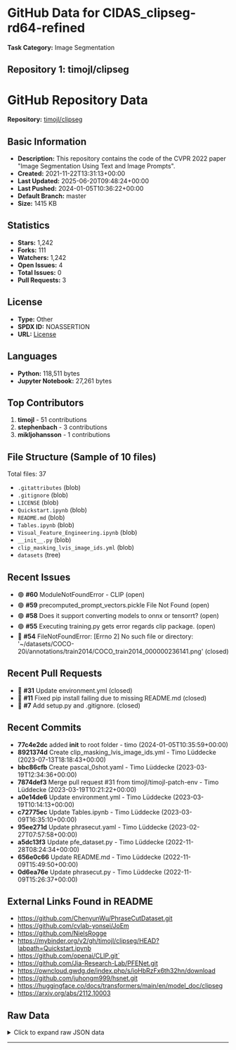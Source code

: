 # GitHub Data for CIDAS_clipseg-rd64-refined

**Task Category:** Image Segmentation

## Repository 1: timojl/clipseg

# GitHub Repository Data

**Repository:** [timojl/clipseg](https://github.com/timojl/clipseg)

## Basic Information

- **Description:** This repository contains the code of the CVPR 2022 paper "Image Segmentation Using Text and Image Prompts".
- **Created:** 2021-11-22T13:31:13+00:00
- **Last Updated:** 2025-06-20T09:48:24+00:00
- **Last Pushed:** 2024-01-05T10:36:22+00:00
- **Default Branch:** master
- **Size:** 1415 KB

## Statistics

- **Stars:** 1,242
- **Forks:** 111
- **Watchers:** 1,242
- **Open Issues:** 4
- **Total Issues:** 0
- **Pull Requests:** 3

## License

- **Type:** Other
- **SPDX ID:** NOASSERTION
- **URL:** [License](https://github.com/timojl/clipseg/blob/master/LICENSE)

## Languages

- **Python:** 118,511 bytes
- **Jupyter Notebook:** 27,261 bytes

## Top Contributors

1. **timojl** - 51 contributions
2. **stephenbach** - 3 contributions
3. **mikljohansson** - 1 contributions

## File Structure (Sample of 10 files)

Total files: 37

- `.gitattributes` (blob)
- `.gitignore` (blob)
- `LICENSE` (blob)
- `Quickstart.ipynb` (blob)
- `README.md` (blob)
- `Tables.ipynb` (blob)
- `Visual_Feature_Engineering.ipynb` (blob)
- `__init__.py` (blob)
- `clip_masking_lvis_image_ids.yml` (blob)
- `datasets` (tree)

## Recent Issues

- 🟢 **#60** ModuleNotFoundError - CLIP (open)
- 🟢 **#59** precomputed_prompt_vectors.pickle File Not Found (open)
- 🟢 **#58** Does it support converting models to onnx or tensorrt? (open)
- 🟢 **#55** Executing training.py gets error regards clip package. (open)
- 🔴 **#54** FileNotFoundError: [Errno 2] No such file or directory: '~/datasets/COCO-20i/annotations/train2014/COCO_train2014_000000236141.png' (closed)

## Recent Pull Requests

- 🔴 **#31** Update environment.yml (closed)
- 🔴 **#11** Fixed pip install failing due to missing README.md (closed)
- 🔴 **#7** Add setup.py and .gitignore. (closed)

## Recent Commits

- **77c4e2dc** added __init__ to root folder - timo (2024-01-05T10:35:59+00:00)
- **8921374d** Create clip_masking_lvis_image_ids.yml - Timo Lüddecke (2023-07-13T18:18:43+00:00)
- **bbc86cfb** Create pascal_0shot.yaml - Timo Lüddecke (2023-03-19T12:34:36+00:00)
- **7874def3** Merge pull request #31 from timojl/timojl-patch-env - Timo Lüddecke (2023-03-19T10:21:22+00:00)
- **a0e14de6** Update environment.yml - Timo Lüddecke (2023-03-19T10:14:13+00:00)
- **c72775ec** Update Tables.ipynb - Timo Lüddecke (2023-03-09T16:35:10+00:00)
- **95ee271d** Update phrasecut.yaml - Timo Lüddecke (2023-02-27T07:57:58+00:00)
- **a5dc13f3** Update pfe_dataset.py - Timo Lüddecke (2022-11-28T08:24:34+00:00)
- **656e0c66** Update README.md - Timo Lüddecke (2022-11-09T15:49:50+00:00)
- **0d6ea76e** Update phrasecut.py - Timo Lüddecke (2022-11-09T15:26:37+00:00)

## External Links Found in README

- https://github.com/ChenyunWu/PhraseCutDataset.git
- https://github.com/cvlab-yonsei/JoEm
- https://github.com/NielsRogge
- https://mybinder.org/v2/gh/timojl/clipseg/HEAD?labpath=Quickstart.ipynb
- https://github.com/openai/CLIP.git`
- https://github.com/Jia-Research-Lab/PFENet.git
- https://owncloud.gwdg.de/index.php/s/ioHbRzFx6th32hn/download
- https://github.com/juhongm999/hsnet.git
- https://huggingface.co/docs/transformers/main/en/model_doc/clipseg
- https://arxiv.org/abs/2112.10003

## Raw Data

<details>
<summary>Click to expand raw JSON data</summary>

```json
{
  "id": 430718886,
  "name": "clipseg",
  "full_name": "timojl/clipseg",
  "description": "This repository contains the code of the CVPR 2022 paper \"Image Segmentation Using Text and Image Prompts\".",
  "html_url": "https://github.com/timojl/clipseg",
  "clone_url": "https://github.com/timojl/clipseg.git",
  "ssh_url": "git@github.com:timojl/clipseg.git",
  "homepage": "",
  "topics": [],
  "default_branch": "master",
  "created_at": "2021-11-22T13:31:13+00:00",
  "updated_at": "2025-06-20T09:48:24+00:00",
  "pushed_at": "2024-01-05T10:36:22+00:00",
  "size_kb": 1415,
  "watchers_count": 1242,
  "stargazers_count": 1242,
  "forks_count": 111,
  "open_issues_count": 4,
  "license": {
    "key": "other",
    "name": "Other",
    "spdx_id": "NOASSERTION",
    "url": "https://github.com/timojl/clipseg/blob/master/LICENSE"
  },
  "languages": {
    "Python": 118511,
    "Jupyter Notebook": 27261
  },
  "top_contributors": [
    {
      "login": "timojl",
      "contributions": 51
    },
    {
      "login": "stephenbach",
      "contributions": 3
    },
    {
      "login": "mikljohansson",
      "contributions": 1
    }
  ],
  "file_tree_count": 37,
  "file_tree_sample": [
    {
      "path": ".gitattributes",
      "type": "blob"
    },
    {
      "path": ".gitignore",
      "type": "blob"
    },
    {
      "path": "LICENSE",
      "type": "blob"
    },
    {
      "path": "Quickstart.ipynb",
      "type": "blob"
    },
    {
      "path": "README.md",
      "type": "blob"
    },
    {
      "path": "Tables.ipynb",
      "type": "blob"
    },
    {
      "path": "Visual_Feature_Engineering.ipynb",
      "type": "blob"
    },
    {
      "path": "__init__.py",
      "type": "blob"
    },
    {
      "path": "clip_masking_lvis_image_ids.yml",
      "type": "blob"
    },
    {
      "path": "datasets",
      "type": "tree"
    }
  ],
  "issues_count": 0,
  "pulls_count": 3,
  "recent_issues": [
    {
      "number": 60,
      "title": "ModuleNotFoundError - CLIP",
      "state": "open"
    },
    {
      "number": 59,
      "title": "precomputed_prompt_vectors.pickle File Not Found",
      "state": "open"
    },
    {
      "number": 58,
      "title": "Does it support converting models to onnx or tensorrt?",
      "state": "open"
    },
    {
      "number": 55,
      "title": "Executing training.py gets error regards clip package.",
      "state": "open"
    },
    {
      "number": 54,
      "title": "FileNotFoundError: [Errno 2] No such file or directory: '~/datasets/COCO-20i/annotations/train2014/COCO_train2014_000000236141.png'",
      "state": "closed"
    }
  ],
  "recent_pulls": [
    {
      "number": 31,
      "title": "Update environment.yml",
      "state": "closed"
    },
    {
      "number": 11,
      "title": "Fixed pip install failing due to missing README.md",
      "state": "closed"
    },
    {
      "number": 7,
      "title": "Add setup.py and .gitignore.",
      "state": "closed"
    }
  ],
  "recent_commits": [
    {
      "sha": "77c4e2dc853880df46413d4a870a725e961f2f73",
      "author": "timo",
      "date": "2024-01-05T10:35:59+00:00",
      "message": "added __init__ to root folder"
    },
    {
      "sha": "8921374d38ce394e94c71fd7757ba8c652527bab",
      "author": "Timo L\u00fcddecke",
      "date": "2023-07-13T18:18:43+00:00",
      "message": "Create clip_masking_lvis_image_ids.yml"
    },
    {
      "sha": "bbc86cfbb7e6a47fb6dae47ba01d3e1c2d6158b0",
      "author": "Timo L\u00fcddecke",
      "date": "2023-03-19T12:34:36+00:00",
      "message": "Create pascal_0shot.yaml"
    },
    {
      "sha": "7874def36593ea3cb847df6604aa098cc035a669",
      "author": "Timo L\u00fcddecke",
      "date": "2023-03-19T10:21:22+00:00",
      "message": "Merge pull request #31 from timojl/timojl-patch-env"
    },
    {
      "sha": "a0e14de65ce6c1baf6f411439cc1346a36374759",
      "author": "Timo L\u00fcddecke",
      "date": "2023-03-19T10:14:13+00:00",
      "message": "Update environment.yml"
    },
    {
      "sha": "c72775ec4b4032b0d598932149313e40e0096f39",
      "author": "Timo L\u00fcddecke",
      "date": "2023-03-09T16:35:10+00:00",
      "message": "Update Tables.ipynb"
    },
    {
      "sha": "95ee271d8d4d75fc7e13bdd04dac4a907402662b",
      "author": "Timo L\u00fcddecke",
      "date": "2023-02-27T07:57:58+00:00",
      "message": "Update phrasecut.yaml"
    },
    {
      "sha": "a5dc13f3649ce67d58505401ce7a7dd25601ffba",
      "author": "Timo L\u00fcddecke",
      "date": "2022-11-28T08:24:34+00:00",
      "message": "Update pfe_dataset.py"
    },
    {
      "sha": "656e0c662bd1c9a5ae511011642da5b7d8503312",
      "author": "Timo L\u00fcddecke",
      "date": "2022-11-09T15:49:50+00:00",
      "message": "Update README.md"
    },
    {
      "sha": "0d6ea76ede489efa63c4ede8ad1816f2eb899d59",
      "author": "Timo L\u00fcddecke",
      "date": "2022-11-09T15:26:37+00:00",
      "message": "Update phrasecut.py"
    },
    {
      "sha": "a55510bc60aac9454a23fc417c7033de2f56c543",
      "author": "Timo L\u00fcddecke",
      "date": "2022-10-25T14:42:21+00:00",
      "message": "Update clipseg.py"
    },
    {
      "sha": "ac8f4d03229c6b55fe54cfe04f84a9e895933740",
      "author": "Timo L\u00fcddecke",
      "date": "2022-10-24T14:54:44+00:00",
      "message": "removed legacy code"
    },
    {
      "sha": "41d9ba2ab85009105ab3fe92064dea029b99c712",
      "author": "Timo L\u00fcddecke",
      "date": "2022-10-12T07:34:55+00:00",
      "message": "Merge pull request #11 from mikljohansson/fix_pip_install"
    },
    {
      "sha": "414bd83cd9b344df5219af2ba239540b020adcc1",
      "author": "Mikael Johansson",
      "date": "2022-10-03T13:15:20+00:00",
      "message": "Fixed pip install failing due to missing README.md"
    },
    {
      "sha": "515ca6ec2d066d447240c1dd79f3bbbee685bd29",
      "author": "timo",
      "date": "2022-09-27T08:03:44+00:00",
      "message": "added samples for fine-grained weights"
    },
    {
      "sha": "d46e9e0e87e7996a25c7597f0f9625fb4cc926d5",
      "author": "timo",
      "date": "2022-09-27T07:16:13+00:00",
      "message": "Merge branch 'master' of github.com:timojl/clipseg"
    },
    {
      "sha": "ea54753df1e444c4445bac6e023546b6a41951d8",
      "author": "timo",
      "date": "2022-09-27T07:14:45+00:00",
      "message": "added complex token -> patch transformation"
    },
    {
      "sha": "20528872e2a439ee720d645c391a30f70508c327",
      "author": "Timo L\u00fcddecke",
      "date": "2022-09-23T07:36:38+00:00",
      "message": "Update Quickstart.ipynb"
    },
    {
      "sha": "fd4ab46dd236868b9eefad7ae836f247a9c26373",
      "author": "Timo L\u00fcddecke",
      "date": "2022-09-23T07:34:38+00:00",
      "message": "Delete weights directory"
    },
    {
      "sha": "6cc455990dcd9a94ef3d3f173e6322dd80411b48",
      "author": "Timo L\u00fcddecke",
      "date": "2022-09-23T07:33:38+00:00",
      "message": "Update Readme.md"
    }
  ],
  "readme_text": "# Image Segmentation Using Text and Image Prompts\nThis repository contains the code used in the paper [\"Image Segmentation Using Text and Image Prompts\"](https://arxiv.org/abs/2112.10003).\n\n**November 2022:** CLIPSeg has been integrated into the [HuggingFace Transformers library](https://huggingface.co/docs/transformers/main/en/model_doc/clipseg). Thank you, [NielsRogge](https://github.com/NielsRogge)!  \n**September 2022:** We released new weights for fine-grained predictions (see below for details).  \n**March 2022:** The Paper has been accepted to CVPR 2022!\n\n\n<img src=\"overview.png\" alt=\"drawing\" height=\"200em\"/>\n\nThe systems allows to create segmentation models without training based on:\n- An arbitrary text query\n- Or an image with a mask highlighting stuff or an object.\n\n### Quick Start\n\nIn the `Quickstart.ipynb` notebook we provide the code for using a pre-trained CLIPSeg model. If you run the notebook locally, make sure you downloaded the `rd64-uni.pth` weights, either manually or via git lfs extension.\nIt can also be used interactively using [MyBinder](https://mybinder.org/v2/gh/timojl/clipseg/HEAD?labpath=Quickstart.ipynb)\n(please note that the VM does not use a GPU, thus inference takes a few seconds).\n\n\n### Dependencies\nThis code base depends on pytorch, torchvision and clip (`pip install git+https://github.com/openai/CLIP.git`).\nAdditional dependencies are hidden for double blind review.\n\n\n### Datasets\n\n* `PhraseCut` and `PhraseCutPlus`: Referring expression dataset\n* `PFEPascalWrapper`: Wrapper class for PFENet's Pascal-5i implementation\n* `PascalZeroShot`: Wrapper class for PascalZeroShot\n* `COCOWrapper`: Wrapper class for COCO.\n\n### Models\n\n* `CLIPDensePredT`: CLIPSeg model with transformer-based decoder.\n* `ViTDensePredT`: CLIPSeg model with transformer-based decoder.\n\n### Third Party Dependencies\nFor some of the datasets third party dependencies are required. Run the following commands in the `third_party` folder.  \n```bash\ngit clone https://github.com/cvlab-yonsei/JoEm\ngit clone https://github.com/Jia-Research-Lab/PFENet.git\ngit clone https://github.com/ChenyunWu/PhraseCutDataset.git\ngit clone https://github.com/juhongm999/hsnet.git\n```\n\n### Weights\n\nThe MIT license does not apply to these weights. \n\nWe provide three model weights, for D=64 (2x, ~4MB each) and D=16 (~1MB).\n```\nwget https://owncloud.gwdg.de/index.php/s/ioHbRzFx6th32hn/download -O weights.zip\nunzip -d weights -j weights.zip\n```\n\n#### New Fine-grained Weights\nWe introduced a more complex module for transforming tokens into predictions that allow for more refined predictions (in contrast to the square-like predictions of other weights). Corresponding weights are available in the weight download above called `rd64-uni-refined.pth`.\nThey can be loaded by:\n```python\nmodel = CLIPDensePredT(version='ViT-B/16', reduce_dim=64, complex_trans_conv=True)\nmodel.load_state_dict(torch.load('weights/rd64-uni-refined.pth'), strict=False)\n```\n\nSee below for a direct comparison of the new fine-grained weights (top) and the old weights (below).  \n<img src=\"sample_rd64_refined.png\" alt=\"drawing\" height=\"80em\"/>  \n<img src=\"sample_rd64.png\" alt=\"drawing\" height=\"80em\"/>\n\n\n\n### Training and Evaluation\n\nTo train use the `training.py` script with experiment file and experiment id parameters. E.g. `python training.py phrasecut.yaml 0` will train the first phrasecut experiment which is defined by the `configuration` and first `individual_configurations` parameters. Model weights will be written in `logs/`.\n\nFor evaluation use `score.py`. E.g. `python score.py phrasecut.yaml 0 0` will train the first phrasecut experiment of `test_configuration` and the first configuration in `individual_configurations`.\n\n\n### Usage of PFENet Wrappers\n\nIn order to use the dataset and model wrappers for PFENet, the PFENet repository needs to be cloned to the root folder.\n`git clone https://github.com/Jia-Research-Lab/PFENet.git `\n\n\n### License\n\nThe source code files in this repository (excluding model weights) are released under MIT license.\n\n### Citation\n```\n@InProceedings{lueddecke22_cvpr,\n    author    = {L\\\"uddecke, Timo and Ecker, Alexander},\n    title     = {Image Segmentation Using Text and Image Prompts},\n    booktitle = {Proceedings of the IEEE/CVF Conference on Computer Vision and Pattern Recognition (CVPR)},\n    month     = {June},\n    year      = {2022},\n    pages     = {7086-7096}\n}\n\n```\n",
  "external_links_in_readme": [
    "https://github.com/ChenyunWu/PhraseCutDataset.git",
    "https://github.com/cvlab-yonsei/JoEm",
    "https://github.com/NielsRogge",
    "https://mybinder.org/v2/gh/timojl/clipseg/HEAD?labpath=Quickstart.ipynb",
    "https://github.com/openai/CLIP.git`",
    "https://github.com/Jia-Research-Lab/PFENet.git",
    "https://owncloud.gwdg.de/index.php/s/ioHbRzFx6th32hn/download",
    "https://github.com/juhongm999/hsnet.git",
    "https://huggingface.co/docs/transformers/main/en/model_doc/clipseg",
    "https://arxiv.org/abs/2112.10003"
  ]
}
```

</details>


---

